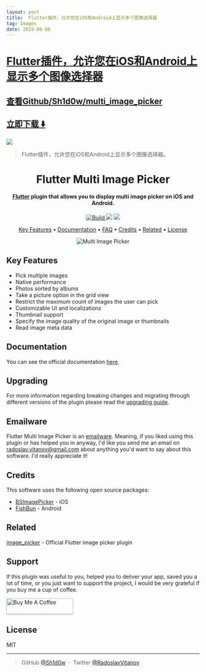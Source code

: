 ```yaml
---
layout: post
title:  Flutter插件，允许您在iOS和Android上显示多个图像选择器
tag: Images
date: 2019-06-08
---
```


# [Flutter插件，允许您在iOS和Android上显示多个图像选择器 ](http://github.com/Sh1d0w/multi_image_picker) 



## [查看Github/Sh1d0w/multi_image_picker](http://github.com/Sh1d0w/multi_image_picker)
## [立即下载 ️⬇️ ](https://codeload.github.com/Sh1d0w/multi_image_picker/zip/master) 


 
![](https://flutterawesome.com/content/images/2018/10/multi_image_picker-1.jpg)
 
>
> Flutter插件，允许您在iOS和Android上显示多个图像选择器。
>

 

<h1 align="center">
  Flutter Multi Image Picker
  <br>
</h1>

<h4 align="center">
  <a href="https://flutter.io" target="_blank">Flutter</a> plugin that allows you to display multi image picker on iOS and Android.
</h4>

<p align="center">
  <a href="https://pub.dartlang.org/packages/multi_image_picker">
    <img src="https://img.shields.io/travis/Sh1d0w/multi_image_picker.svg"
         alt="Build"/>
  </a>
  <a href="https://pub.dartlang.org/packages/multi_image_picker"><img src="https://img.shields.io/pub/v/multi_image_picker.svg"/></a>
  <a href="https://www.buymeacoffee.com/Sh1d0w">
    <img src="https://img.shields.io/badge/$-donate-ff69b4.svg?maxAge=2592000&amp;style=flat"/>
  </a>
</p>

<p align="center">
  <a href="#key-features">Key Features</a> •
  <a href="https://sh1d0w.github.io/multi_image_picker/#/">Documentation</a> •
  <a href="https://sh1d0w.github.io/multi_image_picker/#/faq">FAQ</a> •
  <a href="#credits">Credits</a> •
  <a href="#related">Related</a> •
  <a href="#license">License</a>
</p>

<p align="center">
  <img src="https://github.com/Sh1d0w/multi_image_picker/raw/master/screenshots/hero.png" alt="Multi Image Picker" />
</p>

## Key Features

* Pick multiple images
* Native performance
* Photos sorted by albums
* Take a picture option in the grid view
* Restrict the maximum count of images the user can pick
* Customizable UI and localizations
* Thumbnail support
* Specify the image quality of the original image or thumbnails
* Read image meta data

## Documentation

You can see the official documentation [here](https://sh1d0w.github.io/multi_image_picker/#/).

## Upgrading

For more information regarding breaking changes and migrating through different versions of the plugin please read the [upgrading guide](https://sh1d0w.github.io/multi_image_picker/#/upgrading).

## Emailware

Flutter Multi Image Picker is an [emailware](https://en.wiktionary.org/wiki/emailware). Meaning, if you liked using this plugin or has helped you in anyway, I'd like you send me an email on <radoslav.vitanov@gmail.com> about anything you'd want to say about this software. I'd really appreciate it!

## Credits

This software uses the following open source packages:

- [BSImagePicker](https://github.com/mikaoj/BSImagePicker) - iOS
- [FishBun](https://github.com/sangcomz/FishBun) - Android

## Related

[image_picker](https://pub.dartlang.org/packages/image_picker) - Official Flutter image picker plugin

## Support

If this plugin was useful to you, helped you to deliver your app, saved you a lot of time, or you just want to support the project, I would be very grateful if you buy me a cup of coffee.

<a href="https://www.buymeacoffee.com/Sh1d0w" target="_blank"><img src="https://www.buymeacoffee.com/assets/img/custom_images/purple_img.png" alt="Buy Me A Coffee" style="height: 41px !important;width: 174px !important;box-shadow: 0px 3px 2px 0px rgba(190, 190, 190, 0.5) !important;-webkit-box-shadow: 0px 3px 2px 0px rgba(190, 190, 190, 0.5) !important;" /></a>

## License

MIT

---
> GitHub [@Sh1d0w](https://github.com/Sh1d0w) &nbsp;&middot;&nbsp;
> Twitter [@RadoslavVitanov](http://twitter.com/RadoslavVitanov)

